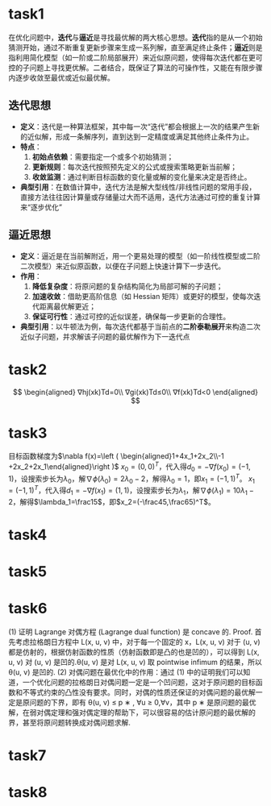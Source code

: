 # task1
在优化问题中，**迭代**与**逼近**是寻找最优解的两大核心思想。**迭代**指的是从一个初始猜测开始，通过不断重复更新步骤来生成一系列解，直至满足终止条件；**逼近**则是指利用简化模型（如一阶或二阶局部展开）来近似原问题，使得每次迭代都在更可控的子问题上寻找更优解。二者结合，既保证了算法的可操作性，又能在有限步骤内逐步收敛至最优或近似最优解。
## 迭代思想

- **定义**：迭代是一种算法框架，其中每一次“迭代”都会根据上一次的结果产生新的近似解，形成一条解序列，直到达到一定精度或满足其他终止条件为止。
- **特点**：
    1. **初始点依赖**：需要指定一个或多个初始猜测；
    2. **更新规则**：每次迭代按照预先定义的公式或搜索策略更新当前解；
    3. **收敛监测**：通过判断目标函数的变化量或解的变化量来决定是否终止。
- **典型引用**：在数值计算中，迭代方法是解大型线性/非线性问题的常用手段，直接方法往往因计算量或存储量过大而不适用，迭代方法通过可控的重复计算来“逐步优化”
## 逼近思想
- **定义**：逼近是在当前解附近，用一个更易处理的模型（如一阶线性模型或二阶二次模型）来近似原函数，以便在子问题上快速计算下一步迭代。
- **作用**：
    1. **降低复杂度**：将原问题的复杂结构简化为局部可解的子问题；
    2. **加速收敛**：借助更高阶信息（如 Hessian 矩阵）或更好的模型，使每次迭代距离最优解更近；
    3. **保证可行性**：通过可控的近似误差，确保每一步更新的合理性。
- **典型引用**：以牛顿法为例，每次迭代都基于当前点的**二阶泰勒展开**来构造二次近似子问题，并求解该子问题的最优解作为下一迭代点

# task2
$$
\begin{aligned}
∇hj​(xk​)Td=0\\
∇gi​(xk​)Td≤0\\
∇f(xk​)Td<0
\end{aligned}
$$
# task3
目标函数梯度为$\nabla f(x)=\left ( \begin{aligned}1+4x_1+2x_2\\-1 +2x_2+2x_1\end{aligned}\right )$
$x_0=(0,0)^T$，代入得$d_0=-\nabla f(x_0)=(-1,1)$，设搜索步长为$\lambda_0$，解$\nabla \phi(\lambda_0)=2\lambda_0-2$，解得$\lambda_0=1$，即$x_1=(-1,1)^T$。
$x_1=(-1,1)^T$，代入得$d_1=-\nabla f(x_1)=(1,1)$，设搜索步长为$\lambda_1$，解$\nabla \phi(\lambda_1)=10\lambda_1-2$，解得$\lambda_1=\frac15$，即$x_2=(-\frac45,\frac65)^T$。

# task4










# task5








# task6
(1) 证明 Lagrange 对偶方程 (Lagrange dual function) 是 concave 的.
Proof. 首先考虑拉格朗日方程中 L(x, u, v) 中，对于每一个固定的 x，L(x, u, v) 对于 (u, v) 都是仿射的，根据仿射函数的性质（仿射函数即是凸的也是凹的），可以得到 L(x, u, v) 对 (u, v) 是凹的.θ(u, v) 是对 L(x, u, v) 取 pointwise infimum 的结果，所以 θ(u, v) 是凹的.
(2) 对偶问题在最优化中的作用：通过 (1) 中的证明我们可以知道，一个优化问题的拉格朗日对偶问题一定是一个凹问题，这对于原问题的目标函数和不等式约束的凸性没有要求。同时，对偶的性质还保证的对偶问题的最优解一定是原问题的下界，即有 θ(u, v) ≤ p ∗ , ∀u ≥ 0,∀v，其中 p ∗ 是原问题的最优解，在弱对偶定理和强对偶定理的帮助下，可以很容易的估计原问题的最优解的界，甚至将原问题转换成对偶问题求解.

# task7










# task8


